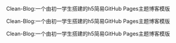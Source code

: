 Clean-Blog:一个由初一学生搭建的h5简易GitHub Pages主题博客模版

Clean-Blog:一个由初一学生搭建的h5简易GitHub Pages主题博客模版

Clean-Blog:一个由初一学生搭建的h5简易GitHub Pages主题博客模版

